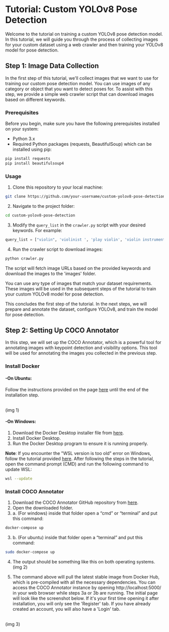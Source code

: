# Tutorial: Custom YOLOv8 Pose Detection

Welcome to the tutorial on training a custom YOLOv8 pose detection model. In this tutorial, we will guide you through the process of collecting images for your custom dataset using a web crawler and then training your YOLOv8 model for pose detection.

## Step 1: Image Data Collection

In the first step of this tutorial, we'll collect images that we want to use for training our custom pose detection model. You can use images of any category or object that you want to detect poses for. To assist with this step, we provide a simple web crawler script that can download images based on different keywords.

### Prerequisites

Before you begin, make sure you have the following prerequisites installed on your system:

- Python 3.x
- Required Python packages (requests, BeautifulSoup) which can be installed using pip:

```python
pip install requests
pip install beautifulsoup4
```

### Usage

1. Clone this repository to your local machine:
```bash
git clone https://github.com/your-username/custom-yolov8-pose-detection.git 
```

2. Navigate to the project folder:
```bash
cd custom-yolov8-pose-detection
```

3. Modify the `query_list` in the `crawler.py` script with your desired keywords. For example:
```python
query_list = ["violin", 'violinist ', 'play violin', 'violin instrument']
```

4. Run the crawler script to download images:
```python
python crawler.py
```

The script will fetch image URLs based on the provided keywords and download the images to the 'images' folder.

You can use any type of images that match your dataset requirements. These images will be used in the subsequent steps of the tutorial to train your custom YOLOv8 model for pose detection.

This concludes the first step of the tutorial. In the next steps, we will prepare and annotate the dataset, configure YOLOv8, and train the model for pose detection.


## Step 2: Setting Up COCO Annotator

In this step, we will set up the COCO Annotator, which is a powerful tool for annotating images with keypoint detection and visibility options. This tool will be used for annotating the images you collected in the previous step.

### Install Docker

#### -On Ubuntu:
Follow the instructions provided on the page [here](https://docs.docker.com/engine/install/ubuntu/) until the end of the installation step.

<br>(img 1)<br>

#### -On Windows:
1. Download the Docker Desktop installer file from [here](https://hub.docker.com/editions/community/docker-ce-desktop-windows).
2. Install Docker Desktop.
3. Run the Docker Desktop program to ensure it is running properly.

**Note**: If you encounter the "WSL version is too old" error on Windows, follow the tutorial provided [here](https://stackoverflow.com/questions/67168809/docker-desktop-requires-a-newer-wsl-kernel-version-on-windows). After following the steps in the tutorial, open the command prompt (CMD) and run the following command to update WSL:
   ```bash
   wsl --update
   ```

### Install COCO Annotator
1. Download the COCO Annotator GitHub repository from [here](https://github.com/jsbroks/coco-annotator).
2. Open the downloaded folder.
3. a. (For windows) inside that folder open a “cmd” or “terminal” and put this command:
```bash
docker-compose up
```
3. b. (For ubuntu) inside that folder open a “terminal” and put this command:
```bash
sudo docker-compose up
```
4. The output should be something like this on both operating systems.
<br>(img 2) <br>

5. The command above will pull the latest stable image from Docker Hub, which is pre-compiled with all the necessary dependencies. You can access the COCO Annotator instance by opening http://localhost:5000/ in your web browser while steps 3a or 3b are running. The initial page will look like the screenshot below. If it's your first time opening it after installation, you will only see the 'Register' tab. If you have already created an account, you will also have a 'Login' tab.

   
<br>(img 3) <br>
